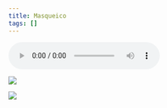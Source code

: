 ```yaml
---
title: Masqueico
tags: []
---
```


![](https://wow.zamimg.com/sound-ids/live/enus/202/560330/IC_Sindragosa_Arcane01.ogg)

![](https://s3.ezgif.com/tmp/ezgif-3-6635a00fb4.gif)

![](https://www.wowhead.com/npc=36853/sindragosa#modelviewer)